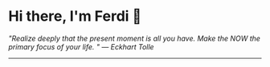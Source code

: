 <h1>Hi there, I'm Ferdi 👋</h1>

<p><em>
  "Realize deeply that the present moment is all you have. Make the NOW the primary focus of your life. " — Eckhart Tolle
</em></p>

---

